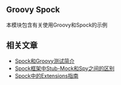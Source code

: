 ## Groovy Spock

本模块包含有关使用Groovy和Spock的示例

## 相关文章

+ [Spock和Groovy测试简介](docs/Spock和Groovy测试简介.md)
+ [Spock框架中Stub-Mock和Spy之间的区别](docs/Spock框架中Stub-Mock和Spy之间的区别.md)
+ [Spock中的Extensions指南](docs/Spock中的Extensions指南.md)